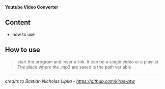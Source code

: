 **Youtube Video Converter**

## Content
* how to use

## How to use
> start the program and inser a link. It can be a single video or a playlist.
The place where the .mp3 are saved is the path variable

---

*credits to Bastian Nicholas Lipka - https://github.com/kirbs-btw*

